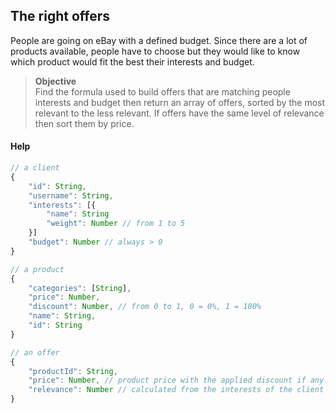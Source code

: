 ## The right offers
People are going on eBay with a defined budget. Since there are a lot of products available, people have to choose but they would like to know which product would fit the best their interests and budget.

> **Objective**  
> Find the formula used to build offers that are matching people interests and budget then return an array of offers, sorted by the most relevant to the less relevant. If offers have the same level of relevance then sort them by price.  


#### Help

```javascript
// a client
{
    "id": String,
    "username": String,
    "interests": [{
        "name": String
        "weight": Number // from 1 to 5
    }]
    "budget": Number // always > 0
}
```

```javascript
// a product
{
    "categories": [String],
    "price": Number,
    "discount": Number, // from 0 to 1, 0 = 0%, 1 = 100%
    "name": String,
    "id": String
}
```

```javascript
// an offer
{
    "productId": String,
    "price": Number, // product price with the applied discount if any.
    "relevance": Number // calculated from the interests of the client and the product categories.
}
```
